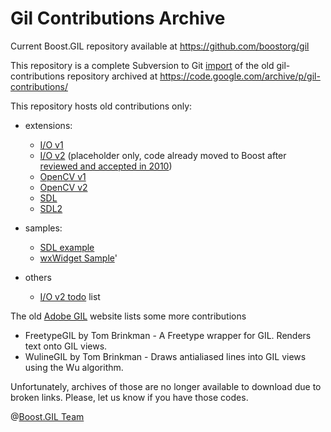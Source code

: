 # Gil Contributions Archive

Current Boost.GIL repository available at https://github.com/boostorg/gil

This repository is a complete Subversion to Git [import] of the old gil-contributions
repository archived at https://code.google.com/archive/p/gil-contributions/

This repository hosts old contributions only:

* extensions:

    * [I/O v1]
    * [I/O v2] (placeholder only, code already moved to Boost after [reviewed and accepted in 2010])
    * [OpenCV v1]
    * [OpenCV v2]
    * [SDL]
    * [SDL2]

* samples:

    * [SDL example]
    * [wxWidget Sample]'

* others

    * [I/O v2 todo] list
 
The old [Adobe GIL] website lists some more contributions

* FreetypeGIL by Tom Brinkman - A Freetype wrapper for GIL. Renders text onto GIL views.
* WulineGIL by Tom Brinkman - Draws antialiased lines into GIL views using the Wu algorithm.

Unfortunately, archives of those are no longer available to download due to broken links.
Please, let us know if you have those codes.

@[Boost.GIL Team]

[Boost.GIL Team]: https://github.com/boostorg/gil
[reviewed and accepted in 2010]: https://lists.boost.org/boost-announce/2010/11/0273.php
[I/O v1]: https://github.com/boost-gil/gil-contributions-archive/tree/master/gil_1/gil/extension/io
[I/O v2]: https://github.com/chyh1990/gil-contributions/tree/master/gil_2/libs/gil/io
[OpenCV v1]: https://github.com/boost-gil/gil-contributions-archive/tree/master/gil_1/gil/extension/opencv
[OpenCV v2]: https://github.com/boost-gil/gil-contributions-archive/tree/master/gil_2/boost/gil/extension/opencv
[SDL]: https://github.com/boost-gil/gil-contributions-archive/tree/master/gil_2/boost/gil/extension/sdl
[SDL2]: https://github.com/boost-gil/gil-contributions-archive/tree/master/gil_2/boost/gil/extension/sdl2
[SDL example]: https://github.com/chyh1990/gil-contributions/tree/master/gil_2/libs/gil/sdl/example
[YUV]: https://github.com/boost-gil/gil-contributions-archive/tree/master/gil_2/boost/gil/extension/yuv
[wxWidget sample]: https://github.com/boost-gil/gil-contributions-archive/tree/master/firebreath/wxWidget_Sample
[adobe gil]: http://stlab.adobe.com/gil/contribute.html
[import]: https://stackoverflow.com/a/54263166/151641
[I/O v2 todo]: https://github.com/boost-gil/gil-contributions-archive/blob/master/gil_2/libs/gil/io/todo.txt

